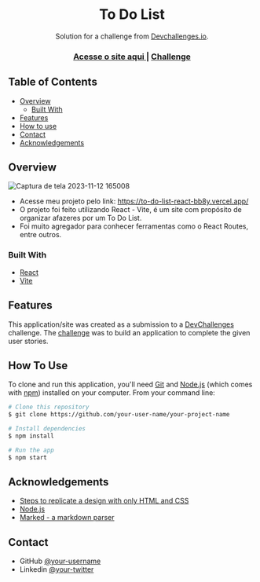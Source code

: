 <h1 align="center">To Do List</h1>

<div align="center">
   Solution for a challenge from  <a href="http://devchallenges.io" target="_blank">Devchallenges.io</a>.
</div>

<div align="center">
  <h3>
    <a href="https://{your-url-to-the-solution}">
      Acesse o site aqui
    </a>
    <span> | </span>
    <a href="https://legacy.devchallenges.io/challenges/ohgVTyJCbm5OZyTB2gNY">
      Challenge
    </a>
  </h3>
</div>

<!-- TABLE OF CONTENTS -->

## Table of Contents

- [Overview](#overview)
  - [Built With](#built-with)
- [Features](#features)
- [How to use](#how-to-use)
- [Contact](#contact)
- [Acknowledgements](#acknowledgements)

<!-- OVERVIEW -->

## Overview
![Captura de tela 2023-11-12 165008](https://github.com/marcelopetroni/ToDoListReact/assets/105806830/bc0445fe-8156-451c-b531-139f503c53dc)

- Acesse meu projeto pelo link: https://to-do-list-react-bb8y.vercel.app/
- O projeto foi feito utilizando React - Vite, é um site com propósito de organizar afazeres por um To Do List.
- Foi muito agregador para conhecer ferramentas como o React Routes, entre outros.

### Built With

<!-- This section should list any major frameworks that you built your project using. Here are a few examples.-->

- [React](https://reactjs.org/)
- [Vite](https://vitejs.dev/)

## Features

<!-- List the features of your application or follow the template. Don't share the figma file here :) -->

This application/site was created as a submission to a [DevChallenges](https://devchallenges.io/challenges) challenge. The [challenge](https://devchallenges.io/challenges/ohgVTyJCbm5OZyTB2gNY) was to build an application to complete the given user stories.

## How To Use

<!-- This is an example, please update according to your application -->

To clone and run this application, you'll need [Git](https://git-scm.com) and [Node.js](https://nodejs.org/en/download/) (which comes with [npm](http://npmjs.com)) installed on your computer. From your command line:

```bash
# Clone this repository
$ git clone https://github.com/your-user-name/your-project-name

# Install dependencies
$ npm install

# Run the app
$ npm start
```

## Acknowledgements

<!-- This section should list any articles or add-ons/plugins that helps you to complete the project. This is optional but it will help you in the future. For exmpale -->

- [Steps to replicate a design with only HTML and CSS](https://devchallenges-blogs.web.app/how-to-replicate-design/)
- [Node.js](https://nodejs.org/)
- [Marked - a markdown parser](https://github.com/chjj/marked)

## Contact

- GitHub [@your-username](https://{github.com/marcelopetroni}) 
- Linkedin [@your-twitter](https://{www.linkedin.com/in/marcelo-nunes-a8b7a223a/}) 
